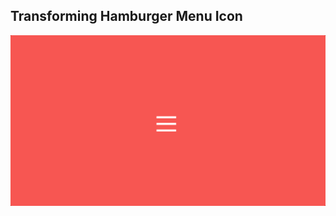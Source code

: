 ## Transforming Hamburger Menu Icon

![Edit [Web] Transforming Hamburger Menu Icon](../../gifs/hamburger/transforming.gif)



